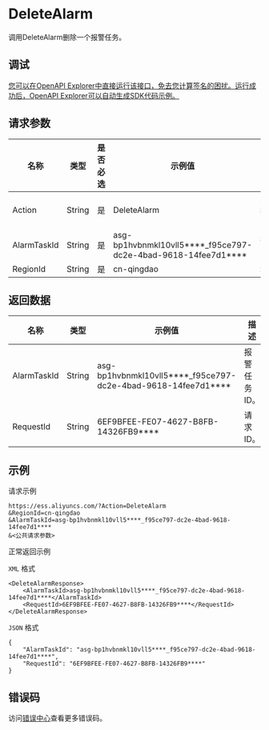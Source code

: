 # DeleteAlarm

调用DeleteAlarm删除一个报警任务。

## 调试

[您可以在OpenAPI Explorer中直接运行该接口，免去您计算签名的困扰。运行成功后，OpenAPI Explorer可以自动生成SDK代码示例。](https://api.aliyun.com/#product=Ess&api=DeleteAlarm&type=RPC&version=2014-08-28)

## 请求参数

|名称|类型|是否必选|示例值|描述|
|--|--|----|---|--|
|Action|String|是|DeleteAlarm|系统规定参数。取值：DeleteAlarm |
|AlarmTaskId|String|是|asg-bp1hvbnmkl10vll5\*\*\*\*\_f95ce797-dc2e-4bad-9618-14fee7d1\*\*\*\*|报警任务ID。 |
|RegionId|String|是|cn-qingdao|地域ID。 |

## 返回数据

|名称|类型|示例值|描述|
|--|--|---|--|
|AlarmTaskId|String|asg-bp1hvbnmkl10vll5\*\*\*\*\_f95ce797-dc2e-4bad-9618-14fee7d1\*\*\*\*|报警任务ID。 |
|RequestId|String|6EF9BFEE-FE07-4627-B8FB-14326FB9\*\*\*\*|请求ID。 |

## 示例

请求示例

```
https://ess.aliyuncs.com/?Action=DeleteAlarm
&RegionId=cn-qingdao
&AlarmTaskId=asg-bp1hvbnmkl10vll5****_f95ce797-dc2e-4bad-9618-14fee7d1****
&<公共请求参数>
```

正常返回示例

`XML` 格式

```
<DeleteAlarmResponse>
    <AlarmTaskId>asg-bp1hvbnmkl10vll5****_f95ce797-dc2e-4bad-9618-14fee7d1****</AlarmTaskId>
    <RequestId>6EF9BFEE-FE07-4627-B8FB-14326FB9****</RequestId>
</DeleteAlarmResponse>
```

`JSON` 格式

```
{
	"AlarmTaskId": "asg-bp1hvbnmkl10vll5****_f95ce797-dc2e-4bad-9618-14fee7d1****",
	"RequestId": "6EF9BFEE-FE07-4627-B8FB-14326FB9****"
}
```

## 错误码

访问[错误中心](https://error-center.aliyun.com/status/product/Ess)查看更多错误码。


